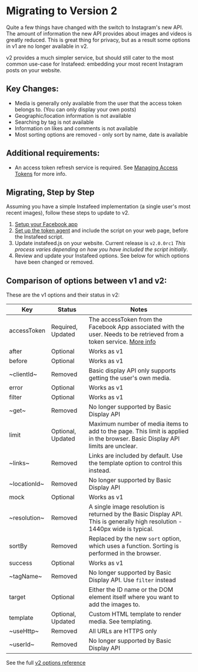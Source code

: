 # Migrating to Version 2

Quite a few things have changed with the switch to Instagram's new API. The amount of information the new API provides about images and videos is greatly reduced. This is great thing for privacy, but as a result some options in v1 are no longer available in v2.

v2 provides a much simpler service, but should still cater to the most common use-case for Instafeed: embedding your most recent Instagram posts on your website.

## Key Changes:

 - Media is generally only available from the user that the access token belongs to. (You can only display your own posts)
 - Geographic/location information is not available
 - Searching by tag is not available
 - Information on likes and comments is not available
 - Most sorting options are removed - only sort by name, date is available

## Additional requirements:

 - An access token refresh service is required. See [Managing Access Tokens](Managing-Access-Tokens) for more info.

## Migrating, Step by Step

Assuming you have a simple Instafeed implementation (a single user's most recent images), follow these steps to update to v2.

 1. [Setup your Facebook app](https://github.com/stevenschobert/instafeed.js/wiki/Facebook-app-and-test-user-setup)
 2. [Set up the token agent](https://github.com/stevenschobert/instafeed.js/wiki/Managing-Access-Tokens) and include the script on your web page, before the Instafeed script.
 3. Update instafeed.js on your website. Current release is `v2.0.0rc1` _This process varies depending on how you have included the script initially_.
 4. Review and update your Instafeed options. See below for which options have been changed or removed.

## Comparison of options between v1 and v2:

These are the v1 options and their status in v2:

| Key  | Status  | Notes  |
|---|---|---|
| accessToken | Required, Updated | The accessToken from the Facebook App associated with the user. Needs to be retrieved from a token service. [More info](Managing-Access-Tokens) |
| after | Optional | Works as v1 |
| before | Optional | Works as v1 |
| ~clientId~ | Removed | Basic display API only supports getting the user's own media. |
| error | Optional | Works as v1 |
| filter | Optional | Works as v1 |
| ~get~ | Removed | No longer supported by Basic Display API |
| limit | Optional, Updated |  Maximum number of media items to add to the page. This limit is applied in the browser. Basic Display API limits are unclear. |
| ~links~ | Removed | Links are included by default. Use the template option to control this instead. |
| ~locationId~ | Removed | No longer supported by Basic Display API |
| mock | Optional | Works as v1 |
| ~resolution~ | Removed | A single image resolution is returned by the Basic Display API. This is generally high resolution - 1440px wide is typical. |
| sortBy | Removed | Replaced by the new `sort` option, which uses a function. Sorting is performed in the browser.  |
| success | Optional | Works as v1 |
| ~tagName~ | Removed | No longer supported by Basic Display API. Use `filter` instead |
| target | Optional | Either the ID name or the DOM element itself where you want to add the images to. |
| template | Optional, Updated | Custom HTML template to render media. See templating. |
| ~useHttp~ | Removed | All URLs are HTTPS only |
| ~userId~ | Removed | No longer supported by Basic Display API |

See the full [v2 options reference](Options-Reference)
